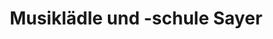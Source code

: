 ---
title: "Musiklädle und -schule Sayer"
url: /rottenburg-am-neckar/musiklaedle-und-schule-sayer/
shop: Musik
---
